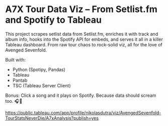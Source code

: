 # A7X Tour Data Viz – From Setlist.fm and Spotify to Tableau

This project scrapes setlist data from Setlist.fm, enriches it with track and album info, hooks into the Spotify API for embeds, and serves it all in a killer Tableau dashboard.
From raw tour chaos to rock-solid viz, all for the love of Avenged Sevenfold.

Built with:

* Python (Spotipy, Pandas)
* Tableau
* Pantab
* TSC (Tableau Server Client)

Bonus: Click a song and it plays on Spotify. Because data should scream too. 🎧🦇

https://public.tableau.com/app/profile/nikolasdutra/viz/AvengedSevenfold-TourStatsNeverDie/A7xAnalysis?publish=yes
